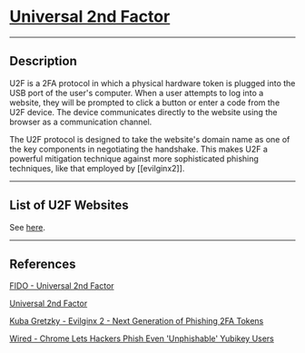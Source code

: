 # [Universal 2nd Factor](https://fidoalliance.org/specifications/overview/)

---

## Description

U2F is a 2FA protocol in which a physical hardware token is plugged into the USB port of the user's computer. When a user attempts to log into a website, they will be prompted to click a button or enter a code from the U2F device. The device communicates directly to the website using the browser as a communication channel.

The U2F protocol is designed to take the website's domain name as one of the key components in negotiating the handshake. This makes U2F a powerful mitigation technique against more sophisticated phishing techniques, like that employed by [[evilginx2]].

---

## List of U2F Websites

See [here](https://www.buybitcoinworldwide.com/dongle-auth/).

---

## References

[FIDO - Universal 2nd Factor](https://fidoalliance.org/specifications/overview/)

[Universal 2nd Factor](https://en.wikipedia.org/wiki/Universal_2nd_Factor)

[Kuba Gretzky - Evilginx 2 - Next Generation of Phishing 2FA Tokens](https://breakdev.org/evilginx-2-next-generation-of-phishing-2fa-tokens/)

[Wired - Chrome Lets Hackers Phish Even 'Unphishable' Yubikey Users](https://www.wired.com/story/chrome-yubikey-phishing-webusb/)

